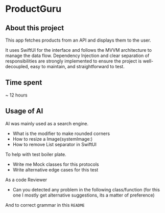 #  ProductGuru

## About this project
This app fetches products from an API and displays them to the user.

It uses SwiftUI for the interface and follows the MVVM architecture to manage the data flow.
Dependency Injection and clear separation of responsibilities are strongly implemented to 
ensure the project is well-decoupled, easy to maintain, and straightforward to test.

## Time spent

~ 12 hours

## Usage of AI

AI was mainly used as a search engine.
- What is the modifier to make rounded corners
- How to resize a Image(systemImage:)
- How to remove List separator in SwiftUI

To help with test boiler plate.
- Write me Mock classes for this protocols
- Write alternative edge cases for this test 

As a code Reviewer
- Can you detected any problem in the following class/function (for this one I mostly get alternative suggestions, its a matter of preference)

And to correct grammar in this `README`
